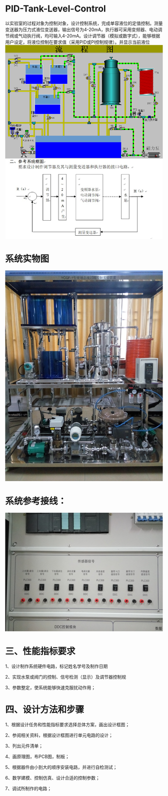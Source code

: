 # PID-Tank-Level-Control
以实验室的过程对象为控制对象，设计控制系统，完成单容液位的定值控制。测量变送器为压力式液位变送器，输出信号为4-20mA，执行器可采用变频器、电动调节阀或气动执行阀，均可输入4-20mA。设计调节器（模拟或数字式），能够根据用户设定，将液位控制在要求值（采用PID或PI控制规律）。并显示当前液位
![Image text](https://github.com/MerlinQueen/PID-Tank-Level-Control/blob/master/image/shuixiang.png)
![Image text](https://github.com/MerlinQueen/PID-Tank-Level-Control/blob/master/image/liuchengtu.jpg)
  # 系统实物图
![Image text](https://github.com/MerlinQueen/PID-Tank-Level-Control/blob/master/image/shiwu.jpg)
  # 系统参考接线：
 ![Image text](https://github.com/MerlinQueen/PID-Tank-Level-Control/blob/master/image/jiexian.jpg)
 
 # 三、性能指标要求
  1、设计制作系统硬件电路，标记姓名学号及制作日期
  
  2、实现水泵或阀门的控制、信号检测（显示）及调节器控制规
  
  3、参数整定，使系统能够快速克服扰动作用；	 

 # 四、设计方法和步骤
  1、根据设计任务和性能指标要求选择总体方案，画出设计框图；
  
  2、参阅相关资料，根据设计框图进行单元电路的设计；
  
  3、列出元件清单； 
  
  4、画原理图，布PCB图，制板；
  
  5、根据器件由小到大的顺序安装电路，并进行自检测试；
  
  6、数学建模、控制仿真、设计合适的控制参数；
  
  7、调试所制作的电路；


